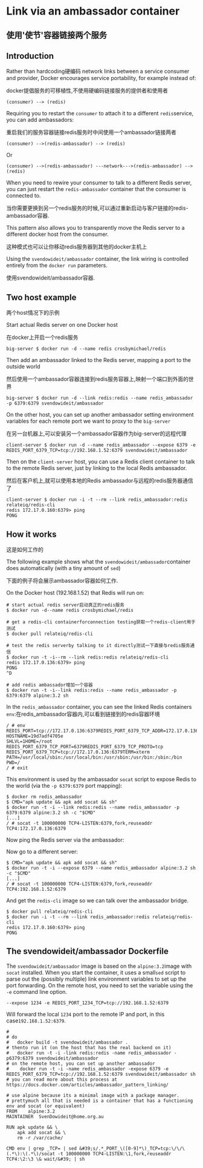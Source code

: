 # Link via an ambassador container

## 使用&#39;使节&#39;容器链接两个服务

## Introduction

Rather than hardcoding硬编码 network links between a service consumer and provider, Docker encourages service portability, for example instead of:

docker提倡服务的可移植性,不使用硬编码链接服务的提供者和使用者

    (consumer) --> (redis)

Requiring you to restart the `consumer` to attach it to a different `redis`service, you can add ambassadors:

重启我们的服务容器链接redis服务时中间使用一个ambassador链接两者

    (consumer) -->(redis-ambassador) --> (redis)
    

Or

    (consumer) -->(redis-ambassador) ---network--->(redis-ambassador) --> (redis)
    

When you need to rewire your consumer to talk to a different Redis server, you can just restart the `redis-ambassador` container that the consumer is connected to.

当你需要更换到另一个redis服务的时候,可以通过重新启动与客户链接的redis-ambassador容器.

This pattern also allows you to transparently move the Redis server to a different docker host from the consumer.

这种模式也可以让你移动redis服务器到其他的docker主机上

Using the `svendowideit/ambassador` container, the link wiring is controlled entirely from the `docker run` parameters.

使用svendowideit/ambassador容器.

## Two host example

两个host情况下的示例

Start actual Redis server on one Docker host

在docker上开启一个redis服务

    big-server $ docker run -d --name redis crosbymichael/redis

Then add an ambassador linked to the Redis server, mapping a port to the outside world

然后使用一个ambassador容器连接到redis服务容器上,映射一个端口到外面的世界

    big-server $ docker run -d --link redis:redis --name redis_ambassador -p 6379:6379 svendowideit/ambassador

On the other host, you can set up another ambassador setting environment variables for each remote port we want to proxy to the `big-server`

在另一台机器上,可以安装另一个ambassador容器作为big-server的远程代理

    client-server $ docker run -d --name redis_ambassador --expose 6379 -e REDIS_PORT_6379_TCP=tcp://192.168.1.52:6379 svendowideit/ambassador

Then on the `client-server` host, you can use a Redis client container to talk to the remote Redis server, just by linking to the local Redis ambassador.

然后在客户机上,就可以使用本地的Redis ambassador与远程的redis服务器通信了

    client-server $ docker run -i -t --rm --link redis_ambassador:redis relateiq/redis-cli
    redis 172.17.0.160:6379> ping
    PONG
    

## How it works

这是如何工作的

The following example shows what the `svendowideit/ambassador`container does automatically (with a tiny amount of `sed`)

下面的例子将会展示ambassador容器如何工作.

On the Docker host (192.168.1.52) that Redis will run on:

    # start actual redis server启动真正的redis服务
    $ docker run -d--name redis crosbymichael/redis
    
    # get a redis-cli containerforconnection testing获取一个redis-client用于测试
    $ docker pull relateiq/redis-cli
    
    # test the redis serverby talking to it directly测试一下直接与redis服务通信
    $ docker run -t -i--rm --link redis:redis relateiq/redis-cli
    redis 172.17.0.136:6379> ping
    PONG
    ^D
    
    # add redis ambassador增加一个容器
    $ docker run -t -i--link redis:redis --name redis_ambassador -p 6379:6379 alpine:3.2 sh

In the `redis_ambassador` container, you can see the linked Redis containers `env`:在redis_ambassador容器内,可以看到链接到的redis容器环境

    / # env
    REDIS_PORT=tcp://172.17.0.136:6379REDIS_PORT_6379_TCP_ADDR=172.17.0.136REDIS_NAME=/redis_ambassador/redis
    HOSTNAME=19d7adf4705e
    SHLVL=1HOME=/root
    REDIS_PORT_6379_TCP_PORT=6379REDIS_PORT_6379_TCP_PROTO=tcp
    REDIS_PORT_6379_TCP=tcp://172.17.0.136:6379TERM=xterm
    PATH=/usr/local/sbin:/usr/local/bin:/usr/sbin:/usr/bin:/sbin:/bin
    PWD=/
    / # exit
    

This environment is used by the ambassador `socat` script to expose Redis to the world (via the `-p 6379:6379` port mapping):

    $ docker rm redis_ambassador
    $ CMD="apk update && apk add socat && sh"
    $ docker run -t -i --link redis:redis --name redis_ambassador -p 6379:6379 alpine:3.2 sh -c "$CMD"
    [...]
    / # socat -t 100000000 TCP4-LISTEN:6379,fork,reuseaddr TCP4:172.17.0.136:6379

Now ping the Redis server via the ambassador:

Now go to a different server:

    $ CMD="apk update && apk add socat && sh"
    $ docker run -t -i --expose 6379 --name redis_ambassador alpine:3.2 sh -c "$CMD"
    [...]
    / # socat -t 100000000 TCP4-LISTEN:6379,fork,reuseaddr TCP4:192.168.1.52:6379

And get the `redis-cli` image so we can talk over the ambassador bridge.

    $ docker pull relateiq/redis-cli
    $ docker run -i -t --rm --link redis_ambassador:redis relateiq/redis-cli
    redis 172.17.0.160:6379> ping
    PONG
    

## The svendowideit/ambassador Dockerfile

The `svendowideit/ambassador` image is based on the `alpine:3.2`image with `socat` installed. When you start the container, it uses a small`sed` script to parse out the (possibly multiple) link environment variables to set up the port forwarding. On the remote host, you need to set the variable using the `-e` command line option.

    --expose 1234 -e REDIS_PORT_1234_TCP=tcp://192.168.1.52:6379
    

Will forward the local `1234` port to the remote IP and port, in this case`192.168.1.52:6379`.

    #
    # do
    #   docker build -t svendowideit/ambassador .
    # thento run it (on the host that has the real backend on it)
    #   docker run -t -i -link redis:redis -name redis_ambassador -p6379:6379 svendowideit/ambassador
    # on the remote host, you can set up another ambassador
    #    docker run -t -i -name redis_ambassador -expose 6379 -e REDIS_PORT_6379_TCP=tcp://192.168.1.52:6379 svendowideit/ambassador sh
    # you can read more about this process at https://docs.docker.com/articles/ambassador_pattern_linking/
    
    # use alpine because its a minimal image with a package manager.
    # prettymuch all that is needed is a container that has a functioning env and socat (or equivalent)
    FROM    alpine:3.2
    MAINTAINER  SvenDowideit@home.org.au
    
    RUN apk update && \
        apk add socat && \
        rm -r /var/cache/
    
    CMD env | grep _TCP= | sed &#39;s/.*_PORT_\([0-9]*\)_TCP=tcp:\/\/\(.*\):\(.*\)/socat -t 100000000 TCP4-LISTEN:\1,fork,reuseaddr TCP4:\2:\3 \& wait/&#39; | sh